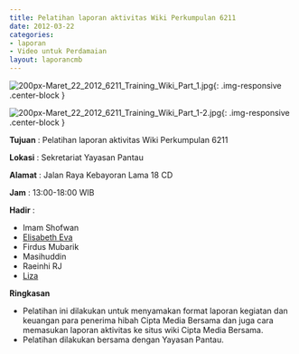 ```yaml
---
title: Pelatihan laporan aktivitas Wiki Perkumpulan 6211
date: 2012-03-22
categories:
- laporan
- Video untuk Perdamaian
layout: laporancmb
---
```



![200px-Maret_22_2012_6211_Training_Wiki_Part_1.jpg](/uploads/200px-Maret_22_2012_6211_Training_Wiki_Part_1.jpg){: .img-responsive .center-block }

![200px-Maret_22_2012_6211_Training_Wiki_Part_1-2.jpg](/uploads/200px-Maret_22_2012_6211_Training_Wiki_Part_1-2.jpg){: .img-responsive .center-block }


**Tujuan** : Pelatihan laporan aktivitas Wiki Perkumpulan 6211 

**Lokasi** : Sekretariat Yayasan Pantau 

**Alamat** : Jalan Raya Kebayoran Lama 18 CD 

**Jam** : 13:00-18:00 WIB 

**Hadir** :
* Imam Shofwan
* [Elisabeth Eva](http://wiki.ciptamedia.org/wiki/Elisabeth_Eva)
* Firdus Mubarik
* Masihuddin
* Raeinhi RJ
* [Liza](http://wiki.ciptamedia.org/wiki/Liza)


**Ringkasan** 
* Pelatihan ini dilakukan untuk menyamakan format laporan kegiatan dan keuangan para penerima hibah Cipta Media Bersama dan juga cara memasukan laporan aktivitas ke situs wiki Cipta Media Bersama.
* Pelatihan dilakukan bersama dengan Yayasan Pantau. 
